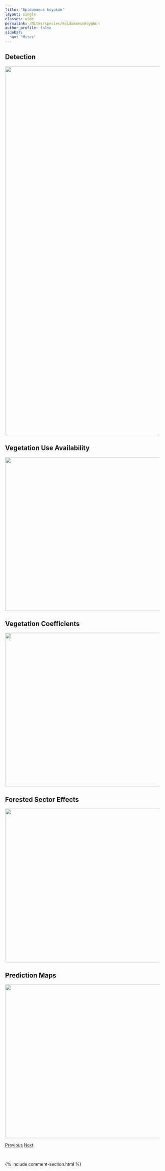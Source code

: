 ```yaml
---
title: "Epidamaeus koyukon"
layout: single
classes: wide
permalink: /Mites/species/EpidamaeusKoyukon
author_profile: false
sidebar:
  nav: "Mites"
---
```


<h2>Detection</h2>

<a href="https://drive.google.com/uc?export=view&id=1iKG3Riw3obVjwcUk7mu_weZcUY34Toy5">
<img src="https://drive.google.com/uc?export=view&id=1iKG3Riw3obVjwcUk7mu_weZcUY34Toy5" height = "1200" width = "800">
</a>


<h2>Vegetation Use Availability</h2>

<a href="https://drive.google.com/uc?export=view&id=1rt6AIU1luw8zZIt3-gmTt5AMiqHuCTu_">
<img src="https://drive.google.com/uc?export=view&id=1rt6AIU1luw8zZIt3-gmTt5AMiqHuCTu_" height = "500" width = "1000">
</a>


<h2>Vegetation Coefficients</h2>

<a href="https://drive.google.com/uc?export=view&id=1qwQnSW7uZiXe6r_1AaAlzKowAXUeluQ9">
<img src="https://drive.google.com/uc?export=view&id=1qwQnSW7uZiXe6r_1AaAlzKowAXUeluQ9" height = "500" width = "1000">
</a>


<h2>Forested Sector Effects</h2>

<a href="https://drive.google.com/uc?export=view&id=1kJ8j_oaKqFqx7puWRsG9rhWPnJR-PJSB">
<img src="https://drive.google.com/uc?export=view&id=1kJ8j_oaKqFqx7puWRsG9rhWPnJR-PJSB" height = "500" width = "1000">
</a>


<h2>Prediction Maps</h2>

<a href="https://drive.google.com/uc?export=view&id=1_u2yCmMaS4uKNh-WEGRbxU_crXMREXW2">
<img src="https://drive.google.com/uc?export=view&id=1_u2yCmMaS4uKNh-WEGRbxU_crXMREXW2" height = "500" width = "1000">
</a>


<a href="/DevelopmentWebsite/Mites/species/EpidamaeusFortispinosus" class="pagination--pager" title="Epidamaeus fortispinosus">Previous</a> <a href="/DevelopmentWebsite/Mites/species/EpidamaeusSp1DEW" class="pagination--pager" title="Epidamaeus sp. 1 DEW">Next</a>

<p>&nbsp;</p>

{% include comment-section.html %}
